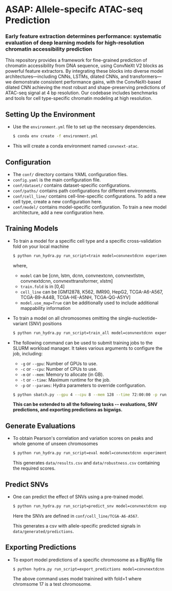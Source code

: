 # ASAP: Allele-specifc ATAC-seq Prediction
### Early feature extraction determines performance: systematic evaluation of deep learning models for high-resolution chromatin accessibility prediction

This repository provides a framework for fine-grained prediction of chromatin accessibility from DNA sequence, using ConvNeXt V2 blocks as powerful feature extractors. By integrating these blocks into diverse model architectures—including CNNs, LSTMs, dilated CNNs, and transformers—we demonstrate consistent performance gains, with the ConvNeXt-based dilated CNN achieving the most robust and shape-preserving predictions of ATAC-seq signal at 4 bp resolution. Our codebase includes benchmarks and tools for cell type-specific chromatin modeling at high resolution.

##  Setting Up the Environment

* Use the `environment.yml` file to set up the necessary dependencies.

   ```bash
   $ conda env create -f environment.yml
   ```

* This will create a conda environment named `convnext-atac`.

##   Configuration

* The `conf/` directory contains YAML configuration files. 
* `config.yaml` is the main configuration file. 
* `conf/dataset/` contains dataset-specific configurations.
* `conf/paths/` contains path configurations for different environments. 
* `conf/cell_line/` contains cell-line-specific configurations. To add a new cell type, create a new configuration here.
* `conf/model/` contains model-specific configuration. To train a new model architecture, add a new configuration here.

## Training Models

* To train a model for a specific cell type and a specific cross-validation fold on your local machine

   ```bash
   $ python run_hydra.py run_script=train model=convnextdcnn experiment_name=train_convnextdcnn_0 +cell_line=GM12878 train.fold=0 train.trainer.max_epochs=50 paths=local
   ```
   where, 
   * `model` can be [cnn, lstm, dcnn, convnextcnn, convnextlstm, convnextdcnn, convnexttransformer, xlstm]
   * `train.fold` is in [0,4]
   * `cell_line` can be [GM12878, K562, IMR90, HepG2, TCGA-A6-A567, TCGA-B9-A44B, TCGA-HE-A5NH, TCGA-QG-A5YV]
   * `model.use_map=True` can be additionally used to include additional mappability information

* To train a model on all chromosomes omitting the single-nucleotide-variant (SNV) positions
   
    ```bash
   $ python run_hydra.py run_script=train_all model=convnextdcnn experiment_name=convnextdcnn_TCGA-A6-A567 +cell_line=TCGA-A6-A567 paths=local
    ```

* The following command can be used to submit training jobs to the SLURM workload manager.  It takes various arguments to configure the job, including:

    * `-g` or `--gpu`:  Number of GPUs to use.
    * `-c` or `--cpu`: Number of CPUs to use.
    * `-m` or `--mem`:  Memory to allocate (in GB).
    * `-t` or `--time`:  Maximum runtime for the job.
    * `-p` or `--params`:  Hydra parameters to override configuration.

    ```bash
   $ python sbatch.py --gpu 4 --cpu 8 --mem 128 --time 72:00:00 -p run_script=train model=convnextdcnn experiment_name=convnextdcnn_GM12878_0 +cell_line=GM12878 train.fold=0 train.trainer.max_epochs=50
    ```

   **This can be extended to all the following tasks -- evaluations, SNV predictions, and exporting predictions as bigwigs.**


## Generate Evaluations

* To obtain Pearson's correlation and variation scores on peaks and whole genome of unseen chromosomes
    ```bash
   $ python run_hydra.py run_script=eval model=convnextdcnn experiment_name=convnextdcnn_GM12878_0 +cell_line=GM12878 eval.fold=0 paths=local
    ```
   This generates `data/results.csv` and `data/robustness.csv` containing the required scores.

## Predict SNVs

* One can predict the effect of SNVs using a pre-trained model.

    ```bash
   $ python run_hydra.py run_script=predict_snv model=convnextdcnn experiment_name=convnextdcnn_TCGA-A6-A567 +cell_line=TCGA-A6-A567 paths=local
    ```
   Here the SNVs are defined in `conf/cell_line/TCGA-A6-A567`. 

   This generates a csv with allele-specific predicted signals in `data/generated/predictions`.

## Exporting Predictions

* To export model predictions of a specific chromosome as a BigWig file

    ```bash
   $ python hydra.py run_script=export_predictions model=convnextdcnn experiment_name=convnextdcnn_GM12878_1 +cell_line=$cell_type export_predictions.chrom=17 paths=local
    ```
   The above command uses model trainined with fold=1 where chromsome 17 is a test chromosome.
